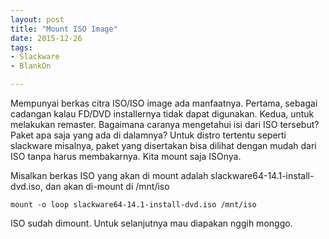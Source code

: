 ```yaml
---
layout: post
title: "Mount ISO Image"
date: 2015-12-26
tags: 
- Slackware
- BlankOn

---
```

Mempunyai berkas citra ISO/ISO image ada manfaatnya. Pertama, sebagai cadangan kalau FD/DVD installernya tidak dapat digunakan. Kedua, untuk melakukan remaster. 
Bagaimana caranya mengetahui isi dari ISO tersebut? Paket apa saja yang ada di dalamnya? Untuk distro tertentu seperti slackware misalnya, paket yang disertakan bisa dilihat dengan mudah dari ISO tanpa harus membakarnya. Kita mount saja ISOnya.

Misalkan berkas ISO yang akan di mount adalah slackware64-14.1-install-dvd.iso, dan akan di-mount di /mnt/iso
```
mount -o loop slackware64-14.1-install-dvd.iso /mnt/iso
```
ISO sudah dimount. Untuk selanjutnya mau diapakan nggih monggo. 
  

